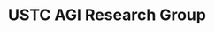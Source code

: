 ---
# Leave the homepage title empty to use the site title
title: USTC AGI Research Group
type: landing

sections:
  - block: hero
    content:
      title: |
        USTC AGI Group
      text: |
        <br>
        
        **A**rtificial **G**eneral **I**ntelligence group is a part of State Key Laboratory of Cognitive Intelligence, University of Science and Technology of China. AGI group mainly focuses on applying AI & data mining techniques to general applications.
      image:
        filename: welcome.png

  # - block: markdown
  #   content:
  #     title:
  #     subtitle:
  #     text: |
  #       {{% cta cta_link="./people/" cta_text="Meet the team" %}}
  #   design:
  #     columns: '1'
  - block: collection
    content:
      title: Research
      subtitle:
      text:
      count: 6
      filters:
        author: ''
        category: ''
        exclude_featured: false
        publication_type: ''
        tag: ''
      offset: 0
      order: desc
      page_type: research
    design:
      view: showcase
      columns: '3'

  - block: collection
    content:
      title: Latest News
      subtitle:
      text:
      count: 5
      filters:
        author: ''
        category: ''
        exclude_featured: false
        publication_type: ''
        tag: ''
      offset: 0
      order: desc
      page_type: post
    design:
      view: card
      columns: '1'

  # - block: markdown
  #   content:
  #     title:
  #     subtitle: ''
  #     text:
  #   design:
  #     columns: '1'
  #     background:
  #       image: 
  #         filename: coders.jpg
  #         filters:
  #           brightness: 1
  #         parallax: false
  #         position: center
  #         size: cover
  #         text_color_light: true
  #     spacing:
  #       padding: ['20px', '0', '20px', '0']
  #     css_class: fullscreen
---